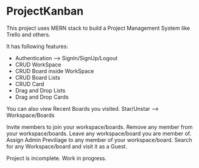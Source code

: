 # ProjectKanban

This project uses MERN stack to build a Project Management System like Trello and others.

It has following features:
* Authentication --> SignIn/SignUp/Logout
* CRUD WorkSpace
* CRUD Board inside WorkSpace
* CRUD Board Lists 
* CRUD Card
* Drag and Drop Lists 
* Drag and Drop Cards

You can also view Recent Boards you visited.
Star/Unstar --> Workspace/Boards

Invite members to join your workspace/boards.
Remove any member from your workspace/boards.
Leave any workspace/board you are member of.
Assign Admin Previliage to any member of your workspace/board.
Search for any Workspace/board and visit it as a Guest.


Project is incomplete. Work in progress.
